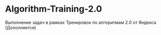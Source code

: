 # Algorithm-Training-2.0
Выполнение задач в рамках Тренировок по алгоритмам 2.0 от Яндекса (Дополняется)

